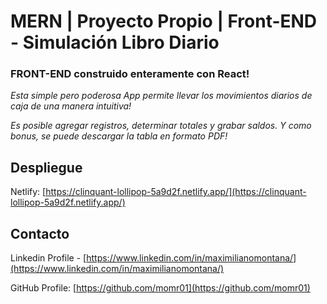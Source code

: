 # MERN | Proyecto Propio | Front-END - Simulación Libro Diario

### FRONT-END construido enteramente con React!

_Esta simple pero poderosa App permite llevar los movimientos diarios de caja de una manera intuitiva!_

_Es posible agregar registros, determinar totales y grabar saldos. Y como bonus, se puede descargar la tabla en formato PDF!_

## Despliegue

Netlify: [https://clinquant-lollipop-5a9d2f.netlify.app/](https://clinquant-lollipop-5a9d2f.netlify.app/)

<!-- CONTACT -->
## Contacto

Linkedin Profile - [https://www.linkedin.com/in/maximilianomontana/](https://www.linkedin.com/in/maximilianomontana/)

GitHub Profile: [https://github.com/momr01](https://github.com/momr01)
